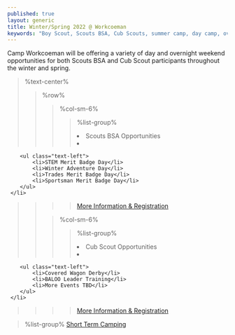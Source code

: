 ```yaml
---
published: true
layout: generic
title: Winter/Spring 2022 @ Workcoeman
keywords: "Boy Scout, Scouts BSA, Cub Scouts, summer camp, day camp, overview, Scouting, Spring 2022, Overnight Camping, Merit Badges"
---
```


Camp Workcoeman will be offering a variety of day and overnight weekend opportunities for both Scouts BSA and Cub Scout participants throughout the winter and spring.

> %text-center%
>> %row%
>>> %col-sm-6%
>>>> %list-group%
>>>> <li class="list-group-item active h3">Scouts BSA Opportunities</li>
>>>> <li class="list-group-item">
        <ul class="text-left">
            <li>STEM Merit Badge Day</li>
            <li>Winter Adventure Day</li>
            <li>Trades Merit Badge Day</li>
            <li>Sportsman Merit Badge Day</li>
        </ul>
     </li>
>>>> <a href="{{ site.url }}/scouts-bsa/2022-winter-spring-programs/" class="list-group-item">More Information & Registration</a>
>>
>>> %col-sm-6%
>>>> %list-group%
>>>> <li class="list-group-item active h3">Cub Scout Opportunities</li>
>>>> <li class="list-group-item">
        <ul class="text-left">
            <li>Covered Wagon Derby</li>
            <li>BALOO Leader Training</li>
            <li>More Events TBD</li>
        </ul>
     </li>
>>>> <a href="{{ site.url }}/cub-scouts/2022-winter-spring-programs/" class="list-group-item">More Information & Registration</a>

> %list-group%
> <a href="{{ site.url }}/short-term-camping/" class="list-group-item">Short Term Camping</a>


